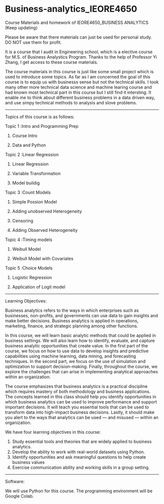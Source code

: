 # Business-analytics_IEORE4650
Course Materials and homework of IEORE4650_BUSINESS ANALYTICS (Keep updating)

Please be aware that there materials can just be used for personal study. DO NOT use them for profit.

It is a course that I audit in Engineering school, which is a elective course for M.S. of Business Analystics Program. Thanks to the help of Professor Yi Zhang, I get access to these course materials.

The course materials in this course is just like some small project which is used to introduce some topics. As far as I am concerned
the goal of this course is to equip us with businesss sense but not the technical skills. I took many other more technical data science and
machine learing course and had known most technical part in this course but I still find it intersting. It enable me to think about 
different business problems in a data driven way, and use simpy technical methods to analysis and slove problems.

--------------------------------------------------------------------------------------------------------------------------------

Topics of this course is as follows:

Topic 1 :Intro and Programming Prep

1. Course Intro

2. Data and Python

Topic 2 :Linear Regression

1. Linear Regression 

2. Variable Transformation

3. Model buildig

Topic 3 :Count Models

1. Simple Possion Model

2. Adding unobserved Heterogeneity

3. Censoring

4. Adding Observed Heterogeneity

Topic 4 :Timing models

1. Weibull Model

2. Weibull Model with Covariates

Topic 5 :Choice Models

1. Logistic Regression

2. Application of Logit model

-----------------------------------------------------------------------------------------------------------------------------------------

Learning Objectives:

Business analytics refers to the ways in which enterprises such as businesses, non-profits, and governments can use data to gain insights and make better decisions. Business analytics is applied in operations, marketing, finance, and strategic planning among other functions.

In this course, we will learn basic analytic methods that could be applied in business settings. We will also learn how to identify, evaluate, and capture business analytic opportunities that create value. In the first part of the course, we focus on how to use data to develop insights and predictive capabilities using machine learning, data mining, and forecasting techniques. In the second part, we focus on the use of simulation and optimization to support decision-making. Finally, throughout the course, we explore the challenges that can arise in implementing analytical approaches within an organization.

The course emphasizes that business analytics is a practical discipline which requires mastery of both methodology and business applications. The concepts learned in this class should help you identify opportunities in which business analytics can be used to improve performance and support important decisions. It will teach you essential tools that can be used to transform data into high-impact business decisions. Lastly, it should make you alert to the ways that analytics can be used — and misused — within an organization.

We have four learning objectives in this course:

1. Study essential tools and theories that are widely applied to business analytics.
2. Develop the ability to work with real-world datasets using Python.
3. Identify opportunities and ask meaningful questions to help create business values
4. Exercise communication ability and working skills in a group setting.

------------------------------------------------------------------------------------------------------------------------------------------

Software: 

We will use Python for this course. The programming environment will be Google Colab. 

